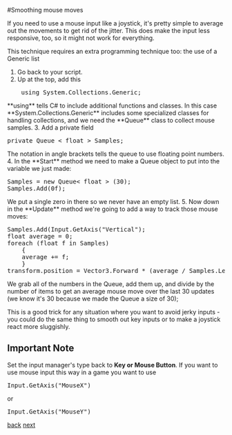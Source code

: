 #Smoothing mouse moves

If you need to use a mouse input like a joystick, it's pretty simple to average out the movements to get rid of the jitter. This does make the input less responsive, too, so it might not work for everything.  

This technique requires an extra programming technique too: the use of a Generic list 

1. Go back to your script.
2. Up at the top, add this <pre>
using System.Collections.Generic;
</pre>
**using** tells C# to include additional functions and classes. In this case **System.Collections.Generic** includes some specialized classes for handling collections, and we need the **Queue** class to collect mouse samples. 
3. Add a private field <pre>private Queue < float > Samples;</pre> The notation in angle brackets tells the queue to use floating point numbers.
4. In the **Start** method we need to make a Queue object to put into the variable we just made:<pre>Samples = new Queue< float > (30);
Samples.Add(0f);</pre> We put a single zero in there so we never have an empty list.
5. Now down in the **Update** method we're going to add a way to track those mouse moves:<pre>Samples.Add(Input.GetAxis("Vertical");
float average = 0;
foreach (float f in Samples)
    {
    average += f;
    }
transform.position = Vector3.Forward * (average / Samples.Length);</pre>
We grab all of the numbers in the Queue, add them up, and divide by the number of items to get an average mouse move over the last 30 updates (we know it's 30 because we made the Queue a size of 30);

This is a good trick for any situation where you want to avoid jerky inputs - you could do the same thing to smooth out key inputs or to make a joystick react more sluggishly.

## Important Note
Set the input manager's type back to **Key or Mouse Button**.  If you want to use mouse input this way in a game you want to use <pre>Input.GetAxis("MouseX")</pre> or <pre>Input.GetAxis("MouseY")</pre>

[back](4-7) [next](4-9)